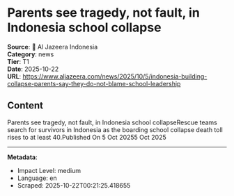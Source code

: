 # Parents see tragedy, not fault, in Indonesia school collapse

**Source**: 📰 Al Jazeera Indonesia  
**Category**: news  
**Tier**: T1  
**Date**: 2025-10-22  
**URL**: https://www.aljazeera.com/news/2025/10/5/indonesia-building-collapse-parents-say-they-do-not-blame-school-leadership

## Content

Parents see tragedy, not fault, in Indonesia school collapseRescue teams search for survivors in Indonesia as the boarding school collapse death toll rises to at least 40.Published On 5 Oct 20255 Oct 2025

---

**Metadata**:
- Impact Level: medium
- Language: en
- Scraped: 2025-10-22T00:21:25.418655
